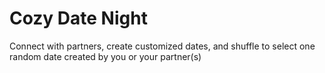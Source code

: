# Cozy Date Night

Connect with partners, create customized dates, and shuffle to select one random date created by you or your partner(s)
